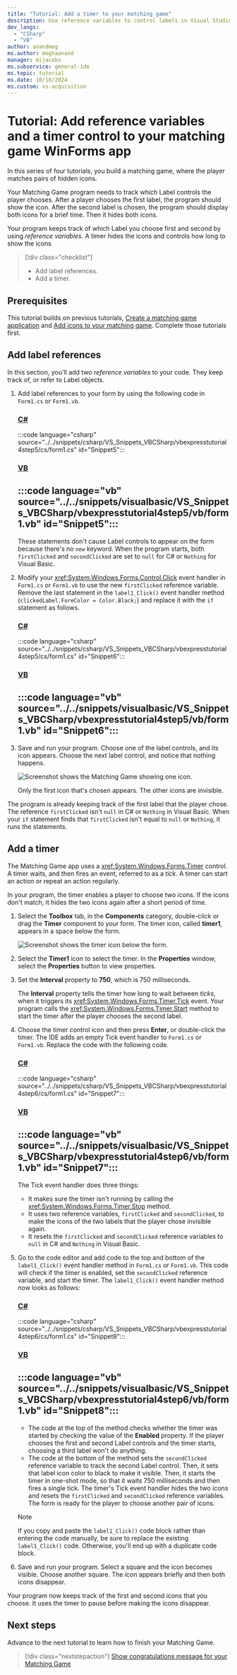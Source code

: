 ```yaml
---
title: "Tutorial: Add a timer to your matching game"
description: Use reference variables to control labels in Visual Studio by using C# or VB Windows Forms and add a timer to run a matching game.
dev_langs:
  - "CSharp"
  - "VB"
author: anandmeg
ms.author: meghaanand
manager: mijacobs
ms.subservice: general-ide
ms.topic: tutorial
ms.date: 10/18/2024
ms.custom: vs-acquisition
---
```

# Tutorial: Add reference variables and a timer control to your matching game WinForms app

In this series of four tutorials, you build a matching game, where the player matches pairs of hidden icons.

Your Matching Game program needs to track which Label controls the player chooses.
After a player chooses the first label, the program should show the icon.
After the second label is chosen, the program should display both icons for a brief time.
Then it hides both icons.

Your program keeps track of which Label you choose first and second by using *reference variables*.
A timer hides the icons and controls how long to show the icons

> [!div class="checklist"]
> - Add label references.
> - Add a timer.

## Prerequisites

This tutorial builds on previous tutorials, [Create a matching game application](tutorial-windows-forms-create-match-game.md) and [Add icons to your matching game](tutorial-windows-forms-match-game-icons.md).
Complete those tutorials first.

## Add label references

In this section, you'll add two *reference variables* to your code.
They keep track of, or refer to Label objects.

1. Add label references to your form by using the following code in `Form1.cs` or `Form1.vb`.

   ### [C#](#tab/csharp)
   :::code language="csharp" source="../../snippets/csharp/VS_Snippets_VBCSharp/vbexpresstutorial4step5/cs/form1.cs" id="Snippet5":::

   ### [VB](#tab/vb)
   :::code language="vb" source="../../snippets/visualbasic/VS_Snippets_VBCSharp/vbexpresstutorial4step5/vb/form1.vb" id="Snippet5":::
   ---

   These statements don't cause Label controls to appear on the form because there's no `new` keyword.
   When the program starts, both `firstClicked` and `secondClicked` are set to `null` for C# or `Nothing` for Visual Basic.

2. Modify your <xref:System.Windows.Forms.Control.Click> event handler in `Form1.cs` or `Form1.vb` to use the new `firstClicked` reference variable.
   Remove the last statement in the `label1_Click()` event handler method (`clickedLabel.ForeColor = Color.Black;`) and replace it with the `if` statement as follows.

   ### [C#](#tab/csharp)
   :::code language="csharp" source="../../snippets/csharp/VS_Snippets_VBCSharp/vbexpresstutorial4step5/cs/form1.cs" id="Snippet6":::

   ### [VB](#tab/vb)
   :::code language="vb" source="../../snippets/visualbasic/VS_Snippets_VBCSharp/vbexpresstutorial4step5/vb/form1.vb" id="Snippet6":::
   ---

3. Save and run your program. Choose one of the label controls, and its icon appears.
   Choose the next label control, and notice that nothing happens.

   ![Screenshot shows the Matching Game showing one icon.](../media/tutorial-windows-forms-match-game-icons/match-game-start.png)

   Only the first icon that's chosen appears. The other icons are invisible.

The program is already keeping track of the first label that the player chose.
The reference `firstClicked` isn't `null` in C# or `Nothing` in Visual Basic.
When your `if` statement finds that `firstClicked` isn't equal to `null` or `Nothing`, it runs the statements.

## Add a timer

The Matching Game app uses a <xref:System.Windows.Forms.Timer> control.
A timer waits, and then fires an event, referred to as a *tick*.
A timer can start an action or repeat an action regularly.

In your program, the timer enables a player to choose two icons.
If the icons don't match, it hides the two icons again after a short period of time.

1. Select the **Toolbox** tab, in the **Components** category, double-click or drag the **Timer** component to your form.
   The timer icon, called **timer1**, appears in a space below the form.

   ![Screenshot shows the timer icon below the form.](../media/tutorial-windows-forms-match-game-labels/timer-control-icon.png)

2. Select the **Timer1** icon to select the timer.
   In the **Properties** window, select the **Properties** button to view properties.

3. Set the  **Interval** property to **750**, which is 750 milliseconds.

   The **Interval** property tells the timer how long to wait between *ticks*, when it triggers its <xref:System.Windows.Forms.Timer.Tick> event.
   Your program calls the <xref:System.Windows.Forms.Timer.Start> method to start the timer after the player chooses the second label.

4. Choose the timer control icon and then press **Enter**, or double-click the timer.
   The IDE adds an empty Tick event handler to `Form1.cs` or `Form1.vb`.
   Replace the code with the following code.

   ### [C#](#tab/csharp)
   :::code language="csharp" source="../../snippets/csharp/VS_Snippets_VBCSharp/vbexpresstutorial4step6/cs/form1.cs" id="Snippet7":::
    
   ### [VB](#tab/vb)
   :::code language="vb" source="../../snippets/visualbasic/VS_Snippets_VBCSharp/vbexpresstutorial4step6/vb/form1.vb" id="Snippet7":::
   ---

   The Tick event handler does three things:
   - It makes sure the timer isn't running by calling the <xref:System.Windows.Forms.Timer.Stop> method.
   - It uses two reference variables, `firstClicked` and `secondClicked`, to make the icons of the two labels that the player chose invisible again.
   - It resets the `firstClicked` and `secondClicked` reference variables to `null` in C# and `Nothing` in Visual Basic.

5. Go to the code editor and add code to the top and bottom of the `label1_Click()` event handler method in `Form1.cs` or `Form1.vb`. 
   This code will check if the timer is enabled, set the `secondClicked` reference variable, and start the timer.
   The `label1_Click()` event handler method now looks as follows:

   ### [C#](#tab/csharp)
   :::code language="csharp" source="../../snippets/csharp/VS_Snippets_VBCSharp/vbexpresstutorial4step6/cs/form1.cs" id="Snippet8":::
    
   ### [VB](#tab/vb)
   :::code language="vb" source="../../snippets/visualbasic/VS_Snippets_VBCSharp/vbexpresstutorial4step6/vb/form1.vb" id="Snippet8":::
   ---

   - The code at the top of the method checks whether the timer was started by checking the value of the **Enabled** property.
   If the player chooses the first and second Label controls and the timer starts, choosing a third label won't do anything.
   - The code at the bottom of the method sets the `secondClicked` reference variable to track the second Label control.
   Then, it sets that label icon color to black to make it visible.
   Then, it starts the timer in one-shot mode, so that it waits 750 milliseconds and then fires a single tick.
   The timer's Tick event handler hides the two icons and resets the `firstClicked` and `secondClicked` reference variables.
   The form is ready for the player to choose another pair of icons.

   > [!NOTE]
   > If you copy and paste the `label1_Click()` code block rather than entering the code manually, be sure to replace the existing `label1_Click()` code.
   > Otherwise, you'll end up with a duplicate code block.

6. Save and run your program.
   Select a square and the icon becomes visible.
   Choose another square.
   The icon appears briefly and then both icons disappear.

Your program now keeps track of the first and second icons that you choose.
It uses the timer to pause before making the icons disappear.

## Next steps

Advance to the next tutorial to learn how to finish your Matching Game.
> [!div class="nextstepaction"]
> [Show congratulations message for your Matching Game](tutorial-windows-forms-match-game-play.md)
